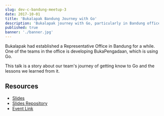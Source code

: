 ```yaml
---
slug: dev-c-bandung-meetup-3
date: 2017-10-01
title: 'Bukalapak Bandung Journey with Go'
description: 'Bukalapak journey with Go, particularly in Bandung office.'
published: true
banner: './banner.jpg'
---
```


Bukalapak had established a Representative Office in Bandung for a while.
One of the teams in the office is developing BukaPengadaan, which is using Go.

This talk is a story about our team's journey of getting know to Go and the lessons we learned from it.

## Resources

- [Slides](https://bit.ly/bukalapak-go)
- [Slides Repository](https://github.com/zainfathoni/go-talks)
- [Event Link](https://www.facebook.com/groups/DevCBandung/permalink/490681851297615/)
